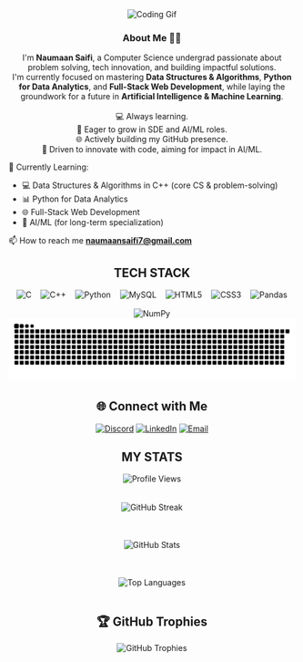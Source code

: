 <div align="center">
  <img src="https://media.giphy.com/media/qgQUggAC3Pfv687qPC/giphy.gif" width="200" alt="Coding Gif" />
</div>

<h3 align="center">About Me 👨‍💻</h3>

<p align="center">
  I'm <strong>Naumaan Saifi</strong>, a Computer Science undergrad passionate about problem solving, tech innovation, and building impactful solutions. <br/>
  I'm currently focused on mastering 
  <strong>Data Structures & Algorithms</strong>, 
  <strong>Python for Data Analytics</strong>, and 
  <strong>Full-Stack Web Development</strong>, while laying the groundwork for a future in 
  <strong>Artificial Intelligence & Machine Learning</strong>. <br/><br/>
  💻 Always learning.<br/>
  🚀 Eager to grow in SDE and AI/ML roles.<br/>
  🌐 Actively building my GitHub presence.<br/>
  🎯 Driven to innovate with code, aiming for impact in AI/ML.
</p>




🌱 Currently Learning:
- 💻 Data Structures & Algorithms in C++ (core CS & problem-solving)
- 📊 Python for Data Analytics 
- 🌐 Full-Stack Web Development
- 🤖 AI/ML (for long-term specialization)

📫 How to reach me **naumaansaifi7@gmail.com**



<h2 align="center">TECH STACK</h2>


<div style="display: flex; justify-content: center; align-items: center; flex-wrap:wrap; gap:1rem">
    <img src="https://img.shields.io/badge/C-00599C?style=for-the-badge&logo=c&logoColor=white" alt="C"/>
    <img src="https://img.shields.io/badge/C++-00599C?style=for-the-badge&logo=c%2B%2B&logoColor=white" alt="C++"/>
    <img src="https://img.shields.io/badge/Python-3670A0?style=for-the-badge&logo=python&logoColor=ffdd54" alt="Python"/>
    <img src="https://img.shields.io/badge/MySQL-4479A1?style=for-the-badge&logo=mysql&logoColor=white" alt="MySQL"/>
    <img src="https://img.shields.io/badge/HTML5-E34F26?style=for-the-badge&logo=html5&logoColor=white" alt="HTML5"/>
    <img src="https://img.shields.io/badge/CSS3-1572B6?style=for-the-badge&logo=css3&logoColor=white" alt="CSS3"/>
    <img src="https://img.shields.io/badge/Pandas-150458?style=for-the-badge&logo=pandas&logoColor=white" alt="Pandas"/>
    <img src="https://img.shields.io/badge/NumPy-013243?style=for-the-badge&logo=numpy&logoColor=white" alt="NumPy"/>
</div>


<div align="center">
  <img src="https://raw.githubusercontent.com/NaumaanSaifi1/snk/output/github-contribution-grid-snake.svg" alt="GitHub Contribution Snake" />
</div>

<h2 align="center">🌐 Connect with Me</h2>

<div align="center">

[![Discord](https://img.shields.io/badge/Discord-%237289DA.svg?logo=discord&logoColor=white)](https://discord.com/users/1152302469972504576)
[![LinkedIn](https://img.shields.io/badge/LinkedIn-%230077B5.svg?logo=linkedin&logoColor=white)](https://linkedin.com/in/naumaansaifi)
[![Email](https://img.shields.io/badge/Email-D14836?logo=gmail&logoColor=white)](mailto:naumaansaifi7@gmail.com)

</div>


<h2 align="center"> MY STATS</h2>

<div align="center">
    <img src="https://komarev.com/ghpvc/?username=NaumaanSaifi1&color=blue&label=Profile+Views&style=flat-square" alt="Profile Views" />
    <br><br>
    <img src="https://nirzak-streak-stats.vercel.app/?user=NaumaanSaifi1&theme=dark&hide_border=false" alt="GitHub Streak" width="80%" style="margin: 1rem 0;" />
    <br><br>
    <img src="https://github-readme-stats.vercel.app/api?username=NaumaanSaifi1&theme=dark&hide_border=false&include_all_commits=true&count_private=false&show_icons=true" alt="GitHub Stats" width="80%" style="margin: 1rem 0;" />
    <br><br>
    <img src="https://github-readme-stats.vercel.app/api/top-langs/?username=NaumaanSaifi1&theme=dark&hide_border=false&include_all_commits=true&count_private=false&layout=compact" alt="Top Languages" width="80%" style="margin: 1rem 0;" />
</div>


<h2 align="center">🏆 GitHub Trophies</h2>

<p align="center">
  <img src="https://github-profile-trophy.vercel.app/?username=NaumaanSaifi1&theme=radical&no-frame=false&no-bg=true&margin-w=4" alt="GitHub Trophies"/>
</p>




<!-- Proudly created with GPRM ( https://gprm.itsvg.in ) -->
